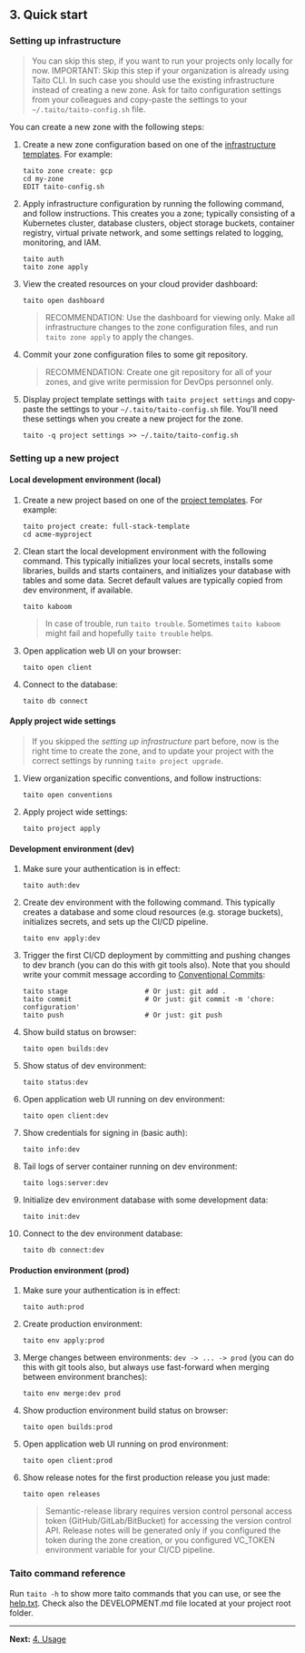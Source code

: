 ## 3. Quick start

### Setting up infrastructure

> You can skip this step, if you want to run your projects only locally for now. IMPORTANT: Skip this step if your organization is already using Taito CLI. In such case you should use the existing infrastructure instead of creating a new zone. Ask for taito configuration settings from your colleagues and copy-paste the settings to your `~/.taito/taito-config.sh` file.

You can create a new zone with the following steps:

1. Create a new zone configuration based on one of the [infrastructure templates](https://taitounited.github.io/taito-cli/templates#infrastructure-templates). For example:

    ```shell
    taito zone create: gcp
    cd my-zone
    EDIT taito-config.sh
    ```

2. Apply infrastructure configuration by running the following command, and follow instructions. This creates you a zone; typically consisting of a Kubernetes cluster, database clusters, object storage buckets, container registry, virtual private network, and some settings related to logging, monitoring, and IAM.

    ```shell
    taito auth
    taito zone apply
    ```

3. View the created resources on your cloud provider dashboard:

    ```shell
    taito open dashboard
    ```

    > RECOMMENDATION: Use the dashboard for viewing only. Make all infrastructure changes to the zone configuration files, and run `taito zone apply` to apply the changes.

4. Commit your zone configuration files to some git repository.

    > RECOMMENDATION: Create one git repository for all of your zones, and give write permission for DevOps personnel only.

5. Display project template settings with `taito project settings` and copy-paste the settings to your `~/.taito/taito-config.sh` file. You'll need these settings when you create a new project for the zone.

    ```shell
    taito -q project settings >> ~/.taito/taito-config.sh
    ```

### Setting up a new project

#### Local development environment (local)

1. Create a new project based on one of the [project templates](https://taitounited.github.io/taito-cli/templates#project-templates). For example:

    ```shell
    taito project create: full-stack-template
    cd acme-myproject
    ```

2. Clean start the local development environment with the following command. This typically initializes your local secrets, installs some libraries, builds and starts containers, and initializes your database with tables and some data. Secret default values are typically copied from dev environment, if available.

    ```shell
    taito kaboom
    ```

    > In case of trouble, run `taito trouble`. Sometimes `taito kaboom` might fail and hopefully `taito trouble` helps.

3. Open application web UI on your browser:

    ```shell
    taito open client
    ```

4. Connect to the database:

    ```shell
    taito db connect
    ```

#### Apply project wide settings

> If you skipped the *setting up infrastructure* part before, now is the right time to create the zone, and to update your project with the correct settings by running `taito project upgrade`.

1. View organization specific conventions, and follow instructions:

    ```shell
    taito open conventions
    ```

2. Apply project wide settings:

    ```shell
    taito project apply
    ```

#### Development environment (dev)

1. Make sure your authentication is in effect:

    ```shell
    taito auth:dev
    ```

2. Create dev environment with the following command. This typically creates a database and some cloud resources (e.g. storage buckets), initializes secrets, and sets up the CI/CD pipeline.

    ```shell
    taito env apply:dev
    ```

3. Trigger the first CI/CD deployment by committing and pushing changes to dev branch (you can do this with git tools also). Note that you should write your commit message according to [Conventional Commits](https://www.conventionalcommits.org):

    ```shell
    taito stage                   # Or just: git add .
    taito commit                  # Or just: git commit -m 'chore: configuration'
    taito push                    # Or just: git push
    ```

4. Show build status on browser:

    ```shell
    taito open builds:dev
    ```

5. Show status of dev environment:

    ```shell
    taito status:dev
    ```

6. Open application web UI running on dev environment:

    ```shell
    taito open client:dev
    ```

7. Show credentials for signing in (basic auth):

    ```shell
    taito info:dev
    ```

8. Tail logs of server container running on dev environment:

    ```shell
    taito logs:server:dev
    ```

9. Initialize dev environment database with some development data:

    ```shell
    taito init:dev
    ```

10. Connect to the dev environment database:

    ```shell
    taito db connect:dev
    ```

#### Production environment (prod)

1. Make sure your authentication is in effect:

    ```shell
    taito auth:prod
    ```

2. Create production environment:

    ```shell
    taito env apply:prod
    ```

3. Merge changes between environments: `dev -> ... -> prod` (you can do this with git tools also, but always use fast-forward when merging between environment branches):

    ```shell
    taito env merge:dev prod
    ```

4. Show production environment build status on browser:

    ```shell
    taito open builds:prod
    ```

5. Open application web UI running on prod environment:

    ```shell
    taito open client:prod
    ```

6. Show release notes for the first production release you just made:

    ```shell
    taito open releases
    ```

    > Semantic-release library requires version control personal access token (GitHub/GitLab/BitBucket) for accessing the version control API. Release notes will be generated only if you configured the token during the zone creation, or you configured VC_TOKEN environment variable for your CI/CD pipeline.

### Taito command reference

Run `taito -h` to show more taito commands that you can use, or see the [help.txt](https://github.com/TaitoUnited/taito-cli/blob/master/help.txt). Check also the DEVELOPMENT.md file located at your project root folder.

---

**Next:** [4. Usage](04-usage.md)
